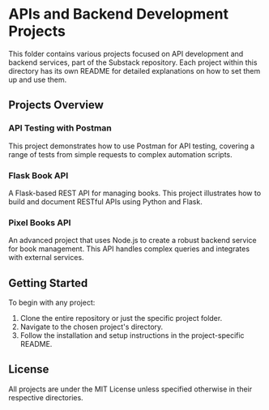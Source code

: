 # APIs and Backend Development Projects

This folder contains various projects focused on API development and backend services, part of the Substack repository. Each project within this directory has its own README for detailed explanations on how to set them up and use them.

## Projects Overview

### API Testing with Postman
This project demonstrates how to use Postman for API testing, covering a range of tests from simple requests to complex automation scripts.

### Flask Book API
A Flask-based REST API for managing books. This project illustrates how to build and document RESTful APIs using Python and Flask.

### Pixel Books API
An advanced project that uses Node.js to create a robust backend service for book management. This API handles complex queries and integrates with external services.

## Getting Started

To begin with any project:

1. Clone the entire repository or just the specific project folder.
2. Navigate to the chosen project's directory.
3. Follow the installation and setup instructions in the project-specific README.


## License

All projects are under the MIT License unless specified otherwise in their respective directories.
